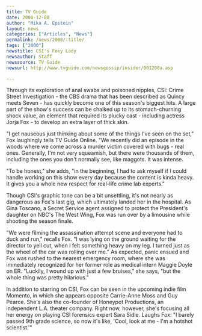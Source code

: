 ```yaml
---
title: TV Guide
date: 2000-12-08
author: "Mika A. Epstein"
layout: news
categories: ["Articles", "News"]
permalink: /news/2000/:title/
tags: ["2000"]
newstitle: CSI's Foxy Lady
newsauthor: Staff
newssource: TV Guide
newsurl: http://www.tvguide.com/newsgossip/insider/001208a.asp

---
```

Through its exploration of anal swabs and poisoned nipples, CSI: Crime Street Investigation - the CBS drama that has been described as Quincy meets Seven - has quickly become one of this season's biggest hits. A large part of the show's success can be chalked up to its stomach-churning shock value, an element that required its plucky cast - including actress Jorja Fox - to develop an extra layer of thick skin.

"I get nauseous just thinking about some of the things I've seen on the set," Fox laughingly tells TV Guide Online. "We recently did an episode in the woods where we come across a murder victim covered with bugs - real ones. Generally, I'm not very squeamish, but there were thousands of them, including the ones you don't normally see, like maggots. It was intense.

"To be honest," she adds, "in the beginning, I had to ask myself if I could handle working on this show every day because the content is kinda heavy. It gives you a whole new respect for real-life crime lab experts."

Though CSI's graphic tone can be a bit unsettling, it's not nearly as dangerous as Fox's last gig, which ultimately landed her in the hospital. As Gina Toscano, a Secret Service agent assigned to protect the President's daughter on NBC's The West Wing, Fox was run over by a limousine while shooting the season finale.

"We were filming the assassination attempt scene and everyone had to duck and run," recalls Fox. "I was lying on the ground waiting for the director to yell cut, when I felt something heavy on my leg. I turned just as the wheel of the car was rolling over me." As expected, panic ensued and Fox was rushed to the nearest emergency room, where she was immediately recognized for her former role as medical intern Maggie Doyle on ER. "Luckily, I wound up with just a few bruises," she says, "but the whole thing was pretty hilarious."

In addition to starring on CSI, Fox can be seen in the upcoming indie film Momento, in which she appears opposite Carrie-Anne Moss and Guy Pearce. She's also the co-founder of Honeypot Productions, an independent L.A. theater company. Right now, however, she's focusing all her energy on playing CSI forensics expert Sara Sidle. Laughs Fox: "I barely passed 9th grade science, so now it's like, 'Cool, look at me - I'm a hotshot scientist.'"
